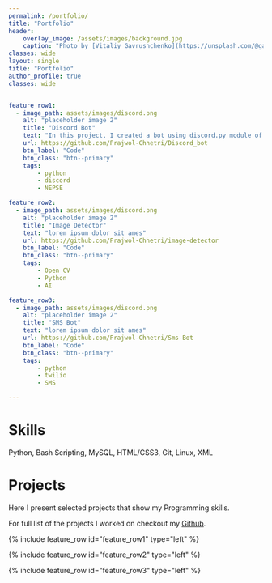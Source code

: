 ```yaml
---
permalink: /portfolio/
title: "Portfolio"
header:
    overlay_image: /assets/images/background.jpg
    caption: "Photo by [Vitaliy Gavrushchenko](https://unsplash.com/@gavrushchenko) on [Unsplash](https://unsplash.com)"
classes: wide
layout: single
title: "Portfolio"
author_profile: true
classes: wide


feature_row1:
  - image_path: assets/images/discord.png
    alt: "placeholder image 2"
    title: "Discord Bot"
    text: "In this project, I created a bot using discord.py module of python. This bot scrapes real time data from NEPSE's official website and presents to user in readable format. User can use various commands like knowing current status of market, top gainers or losers or also real time details of certain scripts."
    url: https://github.com/Prajwol-Chhetri/Discord_bot
    btn_label: "Code"
    btn_class: "btn--primary"
    tags: 
        - python
        - discord
        - NEPSE

feature_row2:
  - image_path: assets/images/discord.png
    alt: "placeholder image 2"
    title: "Image Detector"
    text: "lorem ipsum dolor sit ames"
    url: https://github.com/Prajwol-Chhetri/image-detector
    btn_label: "Code"
    btn_class: "btn--primary"
    tags: 
        - Open CV
        - Python
        - AI

feature_row3:
  - image_path: assets/images/discord.png
    alt: "placeholder image 2"
    title: "SMS Bot"
    text: "lorem ipsum dolor sit ames"
    url: https://github.com/Prajwol-Chhetri/Sms-Bot
    btn_label: "Code"
    btn_class: "btn--primary"
    tags: 
        - python
        - twilio
        - SMS        

---
```


# Skills
Python, Bash Scripting, MySQL, HTML/CSS3, Git, Linux, XML



# Projects
Here I present selected projects that show my Programming skills.

For full list of the projects I worked on checkout my [Github](https://github.com/Prajwol-Chhetri).


{% include feature_row id="feature_row1" type="left" %}

{% include feature_row id="feature_row2" type="left" %}

{% include feature_row id="feature_row3" type="left" %}



